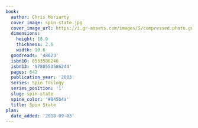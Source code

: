 ```yaml
---
book:
  author: Chris Moriarty
  cover_image: spin-state.jpg
  cover_image_url: https://i.gr-assets.com/images/S/compressed.photo.goodreads.com/books/1388463444l/48623.jpg
  dimensions:
    height: 18.0
    thickness: 2.6
    width: 10.6
  goodreads: '48623'
  isbn10: 0553586246
  isbn13: '9780553586244'
  pages: 642
  publication_year: '2003'
  series: Spin Trilogy
  series_position: '1'
  slug: spin-state
  spine_color: '#845b4a'
  title: Spin State
plan:
  date_added: '2018-09-03'
---
```

